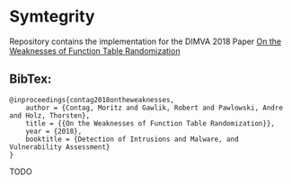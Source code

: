 # Symtegrity

Repository contains the implementation for the DIMVA 2018 Paper [On the
Weaknesses of Function Table
Randomization](https://www.syssec.rub.de/research/publications/Symtegrity/)

## BibTex:
```
@inproceedings{contag2018ontheweaknesses,
    author = {Contag, Moritz and Gawlik, Robert and Pawlowski, Andre and Holz, Thorsten},
    title = {{On the Weaknesses of Function Table Randomization}},
    year = {2018},
    booktitle = {Detection of Intrusions and Malware, and Vulnerability Assessment} 
}
```

TODO
